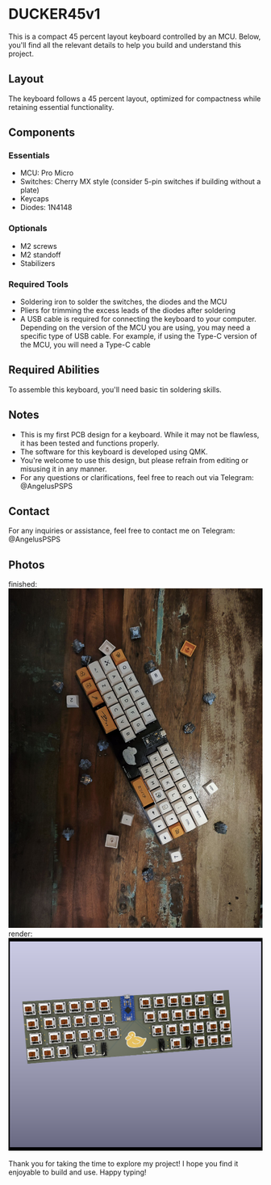 ﻿# DUCKER45v1

This is a compact 45 percent layout keyboard controlled by an MCU. Below, you'll find all the relevant details to help you build and understand this project.

## Layout
The keyboard follows a 45 percent layout, optimized for compactness while retaining essential functionality.

## Components
### Essentials
- MCU: Pro Micro
- Switches: Cherry MX style (consider 5-pin switches if building without a plate)
- Keycaps
- Diodes: 1N4148

### Optionals
- M2 screws
- M2 standoff
- Stabilizers

### Required Tools
- Soldering iron to solder the switches, the diodes and the MCU
- Pliers for trimming the excess leads of the diodes after soldering
- A USB cable is required for connecting the keyboard to your computer. Depending on the version of the MCU you are using, you may need a specific type of USB cable. For example, if using the Type-C version of the MCU, you will need a Type-C cable

## Required Abilities
To assemble this keyboard, you'll need basic tin soldering skills.

## Notes
- This is my first PCB design for a keyboard. While it may not be flawless, it has been tested and functions properly.
- The software for this keyboard is developed using QMK.
- You're welcome to use this design, but please refrain from editing or misusing it in any manner.
- For any questions or clarifications, feel free to reach out via Telegram: @AngelusPSPS

## Contact
For any inquiries or assistance, feel free to contact me on Telegram: @AngelusPSPS

## Photos
finished:
![finished_img](https://github.com/Angelussss/Keebs/blob/main/ducker45/ducker45v1/45perc/imgs/ducker45v1pic.jpg)
render:
![render_img](https://github.com/Angelussss/Keebs/blob/main/ducker45/ducker45v1/45perc/imgs/ducker45v1render.png?raw=true)

Thank you for taking the time to explore my project! I hope you find it enjoyable to build and use. Happy typing!
